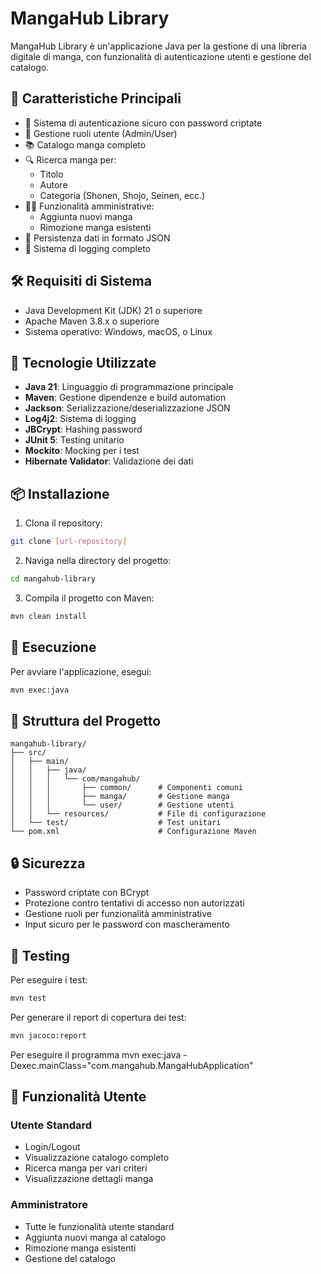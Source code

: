 # MangaHub Library

MangaHub Library è un'applicazione Java per la gestione di una libreria digitale di manga, con funzionalità di autenticazione utenti e gestione del catalogo.

## 🚀 Caratteristiche Principali

- 🔐 Sistema di autenticazione sicuro con password criptate
- 👥 Gestione ruoli utente (Admin/User)
- 📚 Catalogo manga completo
- 🔍 Ricerca manga per:
  - Titolo
  - Autore
  - Categoria (Shonen, Shojo, Seinen, ecc.)
- 👨‍💼 Funzionalità amministrative:
  - Aggiunta nuovi manga
  - Rimozione manga esistenti
- 💾 Persistenza dati in formato JSON
- 📝 Sistema di logging completo

## 🛠️ Requisiti di Sistema

- Java Development Kit (JDK) 21 o superiore
- Apache Maven 3.8.x o superiore
- Sistema operativo: Windows, macOS, o Linux

## 🔧 Tecnologie Utilizzate

- **Java 21**: Linguaggio di programmazione principale
- **Maven**: Gestione dipendenze e build automation
- **Jackson**: Serializzazione/deserializzazione JSON
- **Log4j2**: Sistema di logging
- **JBCrypt**: Hashing password
- **JUnit 5**: Testing unitario
- **Mockito**: Mocking per i test
- **Hibernate Validator**: Validazione dei dati

## 📦 Installazione

1. Clona il repository:
```bash
git clone [url-repository]
```

2. Naviga nella directory del progetto:
```bash
cd mangahub-library
```

3. Compila il progetto con Maven:
```bash
mvn clean install
```

## 🚀 Esecuzione

Per avviare l'applicazione, esegui:
```bash
mvn exec:java
```

## 📁 Struttura del Progetto

```
mangahub-library/
├── src/
│   ├── main/
│   │   ├── java/
│   │   │   └── com/mangahub/
│   │   │       ├── common/      # Componenti comuni
│   │   │       ├── manga/       # Gestione manga
│   │   │       └── user/        # Gestione utenti
│   │   └── resources/           # File di configurazione
│   └── test/                    # Test unitari
└── pom.xml                      # Configurazione Maven
```

## 🔒 Sicurezza

- Password criptate con BCrypt
- Protezione contro tentativi di accesso non autorizzati
- Gestione ruoli per funzionalità amministrative
- Input sicuro per le password con mascheramento

## 🧪 Testing

Per eseguire i test:
```bash
mvn test
```

Per generare il report di copertura dei test:
```bash
mvn jacoco:report
```
Per eseguire il programma
mvn exec:java -Dexec.mainClass="com.mangahub.MangaHubApplication"  

## 📝 Funzionalità Utente

### Utente Standard
- Login/Logout
- Visualizzazione catalogo completo
- Ricerca manga per vari criteri
- Visualizzazione dettagli manga

### Amministratore
- Tutte le funzionalità utente standard
- Aggiunta nuovi manga al catalogo
- Rimozione manga esistenti
- Gestione del catalogo

